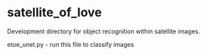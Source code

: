 # satellite_of_love
Development directory for object recognition within satellite images. 

etoe_unet.py - run this file to classify images
